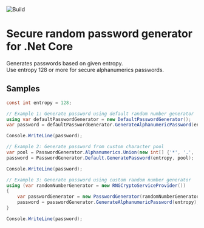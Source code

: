 ﻿![Build](https://github.com/raget/Passwords/workflows/Build/badge.svg)
# Secure random password generator for .Net Core
Generates passwords based on given entropy.  
Use entropy 128 or more for secure alphanumerics passwords.

## Samples
```c#
const int entropy = 128;

// Example 1: Generate password using default random number generator
using var defaultPasswordGenerator = new DefaultPasswordGenerator();
var password = defaultPasswordGenerator.GenerateAlphanumericPassword(entropy);

Console.WriteLine(password);

// Example 2: Generate password from custom character pool
var pool = PasswordGenerator.Alphanumerics.Union(new int[] {'*', '.', '/', '?', '-', '.', '_'});
password = PasswordGenerator.Default.GeneratePassword(entropy, pool);

Console.WriteLine(password);

// Example 3: Generate password using custom random number generator
using (var randomNumberGenerator = new RNGCryptoServiceProvider())
{
    var passwordGenerator = new PasswordGenerator(randomNumberGenerator);
    password = passwordGenerator.GenerateAlphanumericPassword(entropy);
}

Console.WriteLine(password);
```